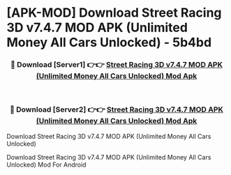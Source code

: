 # [APK-MOD] Download Street Racing 3D v7.4.7 MOD APK (Unlimited Money All Cars Unlocked) - 5b4bd


<div align="center">
<h3>🔴 Download [Server1] 👉👉 <a href="https://apk-comot.site?title=Street_Racing_3D_v7.4.7_MOD_APK_(Unlimited_Money_All_Cars_Unlocked)">Street Racing 3D v7.4.7 MOD APK (Unlimited Money All Cars Unlocked) Mod Apk</a></h3><br>
<h3>🔴 Download [Server2] 👉👉 <a href="https://apk-comot.site?title=Street_Racing_3D_v7.4.7_MOD_APK_(Unlimited_Money_All_Cars_Unlocked)">Street Racing 3D v7.4.7 MOD APK (Unlimited Money All Cars Unlocked) Mod Apk</a></h3>
</div>



Download Street Racing 3D v7.4.7 MOD APK (Unlimited Money All Cars Unlocked) 

Download Street Racing 3D v7.4.7 MOD APK (Unlimited Money All Cars Unlocked) Mod For Android